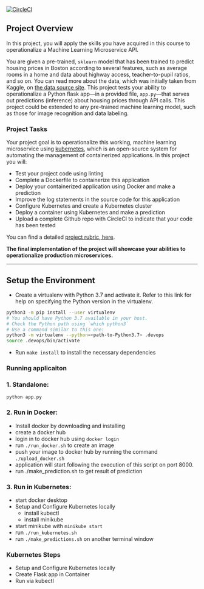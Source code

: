 [![CircleCI](https://dl.circleci.com/status-badge/img/gh/Vicskez/project4/tree/main.svg?style=svg)](https://dl.circleci.com/status-badge/redirect/gh/Vicskez/project4/tree/main)

## Project Overview

In this project, you will apply the skills you have acquired in this course to operationalize a Machine Learning Microservice API. 

You are given a pre-trained, `sklearn` model that has been trained to predict housing prices in Boston according to several features, such as average rooms in a home and data about highway access, teacher-to-pupil ratios, and so on. You can read more about the data, which was initially taken from Kaggle, on [the data source site](https://www.kaggle.com/c/boston-housing). This project tests your ability to operationalize a Python flask app—in a provided file, `app.py`—that serves out predictions (inference) about housing prices through API calls. This project could be extended to any pre-trained machine learning model, such as those for image recognition and data labeling.

### Project Tasks

Your project goal is to operationalize this working, machine learning microservice using [kubernetes](https://kubernetes.io/), which is an open-source system for automating the management of containerized applications. In this project you will:
* Test your project code using linting
* Complete a Dockerfile to containerize this application
* Deploy your containerized application using Docker and make a prediction
* Improve the log statements in the source code for this application
* Configure Kubernetes and create a Kubernetes cluster
* Deploy a container using Kubernetes and make a prediction
* Upload a complete Github repo with CircleCI to indicate that your code has been tested

You can find a detailed [project rubric, here](https://review.udacity.com/#!/rubrics/2576/view).

**The final implementation of the project will showcase your abilities to operationalize production microservices.**

---

## Setup the Environment

* Create a virtualenv with Python 3.7 and activate it. Refer to this link for help on specifying the Python version in the virtualenv. 
```bash
python3 -m pip install --user virtualenv
# You should have Python 3.7 available in your host. 
# Check the Python path using `which python3`
# Use a command similar to this one:
python3 -m virtualenv --python=<path-to-Python3.7> .devops
source .devops/bin/activate
```
* Run `make install` to install the necessary dependencies

### Running applicaiton

### 1. Standalone: 
 `python app.py`


### 2. Run in Docker: 
- Install docker by downloading and installing 
- create a docker hub
- login in to docker hub using `docker login`
- run `./run_docker.sh` to create an image 
- push your image to docker hub by running the command `./upload_docker.sh`
- application will start following the execution of this script on port 8000.
- run ./make_prediction.sh to get result of prediction


### 3. Run in Kubernetes:
- start docker desktop
- Setup and Configure Kubernetes locally
    * install kubectl 
    * install minikube 
- start minikube with `minikube start`    
- run `./run_kubernetes.sh` 
- run `./make_predictions.sh` on another terminal window

### Kubernetes Steps

* Setup and Configure Kubernetes locally
* Create Flask app in Container
* Run via kubectl
